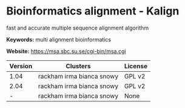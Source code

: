 # Bioinformatics alignment - Kalign

fast and accurate multiple sequence alignment algorithm

**Keywords:** multi alignment bioinformatics

**Website:** <https://msa.sbc.su.se/cgi-bin/msa.cgi>

| Version | Clusters | License |
| ------- | -------- | ------- |
| 1.04 | rackham irma bianca snowy | GPL v2 |
| 2.04 | rackham irma bianca snowy | GPL v2 |
| - | rackham irma bianca snowy | None |
